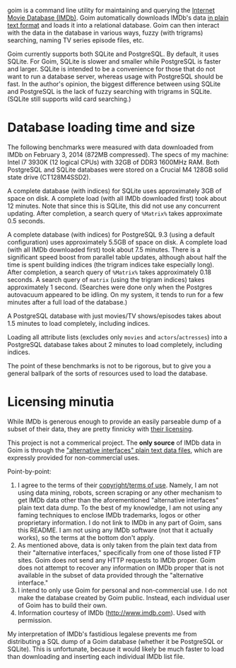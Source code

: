 goim is a command line utility for maintaining and querying the [Internet Movie 
Database (IMDb)](http://www.imdb.com). Goim automatically downloads IMDb's data 
[in plain text format](http://www.imdb.com/interfaces) and loads it into a 
relational database. Goim can then interact with the data in the database in 
various ways, fuzzy (with trigrams) searching, naming TV series episode files, 
etc.

Goim currently supports both SQLite and PostgreSQL. By default, it uses SQLite. 
For Goim, SQLite is slower and smaller while PostgreSQL is faster and larger.
SQLite is intended to be a convenience for those that do not want to run a
database server, whereas usage with PostgreSQL should be fast.
In the author's opinion, the biggest difference between using SQLite and
PostgreSQL is the lack of fuzzy searching with trigrams in SQLite.
(SQLite still supports wild card searching.)


Database loading time and size
==============================
The following benchmarks were measured with data downloaded from IMDb on 
February 3, 2014 (872MB compressed). The specs of my machine: Intel i7 3930K 
(12 logical CPUs) with 32GB of DDR3 1600MHz RAM. Both PostgreSQL and SQLite 
databases were stored on a Crucial M4 128GB solid state drive (CT128M4SSD2).

A complete database (with indices) for SQLite uses approximately 3GB 
of space on disk. A complete load (with all IMDb downloaded first) took about 
12 minutes. Note that since this is SQLite, this did not use any concurrent 
updating. After completion, a search query of `%Matrix%` takes approximate 0.5 
seconds.

A complete database (with indices) for PostgreSQL 9.3 (using a default 
configuration) uses approximately 5.5GB of space on disk. A complete load (with 
all IMDb downloaded first) took about 7.5 minutes. There is a significant speed 
boost from parallel table updates, although about half the time is spent 
building indices (the trigram indices take especially long). After completion, 
a search query of `%Matrix%` takes approximately 0.18 seconds. A search query 
of `matrix` (using the trigram indices) takes approximately 1 second. (Searches 
were done only when the Postgres autovacuum appeared to be idling. On my 
system, it tends to run for a few minutes after a full load of the database.)

A PostgreSQL database with just movies/TV shows/episodes takes about 1.5 
minutes to load completely, including indices.

Loading all attribute lists (excludes only `movies` and `actors`/`actresses`)
into a PostgreSQL database takes about 2 minutes to load completely, including
indices.

The point of these benchmarks is not to be rigorous, but to give you a general 
ballpark of the sorts of resources used to load the database.


Licensing minutia
=================
While IMDb is generous enough to provide an easily parseable dump of a subset 
of their data, they are pretty finnicky with
[their licensing](http://www.imdb.com/help/show_leaf?usedatasoftware).

This project is not a commerical project. The **only source** of IMDb data in 
Goim is through the ["alternative interfaces" plain text data 
files](http://www.imdb.com/interfaces), which are expressly provided for 
non-commercial uses.

Point-by-point:

1. I agree to the terms of their
[copyright/terms of use](http://www.imdb.com/help/show_article?conditions). 
Namely, I am not using data mining, robots, screen scraping or any other 
mechanism to get IMDb data other than the aforementioned "alternative 
interfaces" plain text data dump. To the best of my knowledge, I am not using 
any faming techniques to enclose IMDb trademarks, logos or other proprietary 
information. I do not link to IMDb in any part of Goim, sans this README.
I am not using any IMDb software (not that it actually works), so the terms at 
the bottom don't apply.
2. As mentioned above, data is only taken from the plain text data from their 
"alternative interfaces," specifically from one of those listed FTP sites. Goim 
does not send any HTTP requests to IMDb proper. Goim does not attempt to 
recover any information on IMDb proper that is not available in the subset of 
data provided through the "alternative interface."
3. I intend to only use Goim for personal and non-commercial use. I do not make 
the database created by Goim public. Instead, each individual user of Goim has 
to build their own.
4. Information courtesy of IMDb (http://www.imdb.com). Used with permission.

My interpretation of IMDb's fastidious legalese prevents me from distributing a 
SQL dump of a Goim database (whether it be PostgreSQL or SQLite). This is 
unfortunate, because it would likely be much faster to load than downloading 
and inserting each individual IMDb list file.

